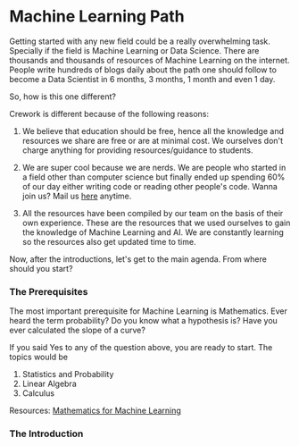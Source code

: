 # Machine Learning Path

Getting started with any new field could be a really overwhelming task. Specially if the field is Machine Learning or Data Science. There are thousands and thousands of resources of Machine Learning on the internet. People write hundreds of blogs daily about the path one should follow to become a Data Scientist in 6 months, 3 months, 1 month and even 1 day. 

So, how is this one different? 

Crework is different because of the following reasons:

1. We believe that education should be free, hence all the knowledge and resources we share are free or are at minimal cost. We ourselves don't charge anything for providing resources/guidance to students. 

2. We are super cool because we are nerds. We are people who started in a field other than computer science but finally ended up spending 60% of our day either writing code or reading other people's code. Wanna join us? Mail us [here](mailto:creworkgroup@gmail.com) anytime.

3. All the resources have been compiled by our team on the basis of their own experience. These are the resources that we used ourselves to gain the knowledge of Machine Learning and AI. We are constantly learning so the resources also get updated time to time. 

Now, after the introductions, let's get to the main agenda. From where should you start? 

### The Prerequisites

The most important prerequisite for Machine Learning is Mathematics. Ever heard the term probability? Do you know what a hypothesis is? Have you ever calculated the slope of a curve? 

If you said Yes to any of the question above, you are ready to start. The topics would be

1. Statistics and Probability
2. Linear Algebra
3. Calculus

Resources: [Mathematics for Machine Learning](https://github.com/Crework/Mathematics-for-Machine-Learning)

### The Introduction
